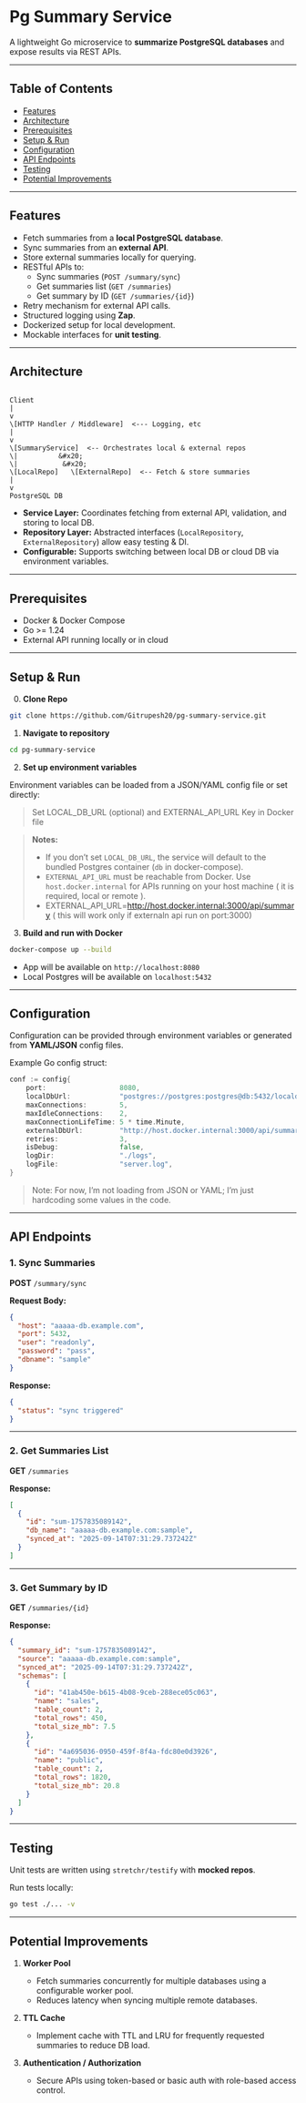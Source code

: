 # Pg Summary Service

A lightweight Go microservice to **summarize PostgreSQL databases** and expose results via REST APIs.

---

## Table of Contents

* [Features](#features)
* [Architecture](#architecture)
* [Prerequisites](#prerequisites)
* [Setup & Run](#setup--run)
* [Configuration](#configuration)
* [API Endpoints](#api-endpoints)
* [Testing](#testing)
* [Potential Improvements](#potential-improvements)

---

## Features

* Fetch summaries from a **local PostgreSQL database**.
* Sync summaries from an **external API**.
* Store external summaries locally for querying.
* RESTful APIs to:
  * Sync summaries (`POST /summary/sync`)
  * Get summaries list (`GET /summaries`)
  * Get summary by ID (`GET /summaries/{id}`)
* Retry mechanism for external API calls.
* Structured logging using **Zap**.
* Dockerized setup for local development.
* Mockable interfaces for **unit testing**.

---

## Architecture

```

Client
|
v
\[HTTP Handler / Middleware]  <--- Logging, etc
|
v
\[SummaryService]  <-- Orchestrates local & external repos
\|          &#x20;
\|           &#x20;
\[LocalRepo]   \[ExternalRepo]  <-- Fetch & store summaries
|
v
PostgreSQL DB

````

* **Service Layer:** Coordinates fetching from external API, validation, and storing to local DB.  
* **Repository Layer:** Abstracted interfaces (`LocalRepository`, `ExternalRepository`) allow easy testing & DI.  
* **Configurable:** Supports switching between local DB or cloud DB via environment variables.  

---

## Prerequisites

* Docker & Docker Compose  
* Go >= 1.24  
* External API running locally or in cloud  

---

## Setup & Run

0. **Clone Repo**

```bash
git clone https://github.com/Gitrupesh20/pg-summary-service.git
````
1. **Navigate to repository**

```bash
cd pg-summary-service
````

2. **Set up environment variables**

Environment variables can be loaded from a JSON/YAML config file or set directly:
> Set LOCAL_DB_URL (optional) and EXTERNAL_API_URL Key in Docker file 


> **Notes:**
>
> * If you don’t set `LOCAL_DB_URL`, the service will default to the bundled Postgres container (`db` in docker-compose).
> * `EXTERNAL_API_URL` must be reachable from Docker. Use `host.docker.internal` for APIs running on your host machine ( it is required, local or remote ).
>* EXTERNAL_API_URL=http://host.docker.internal:3000/api/summary ( this will work only if externaln api run on port:3000)

3. **Build and run with Docker**

```bash
docker-compose up --build
```

* App will be available on `http://localhost:8080`
* Local Postgres will be available on `localhost:5432`

---

## Configuration

Configuration can be provided through environment variables or generated from **YAML/JSON** config files.

Example Go config struct:

```go
conf := config{
    port:                  8080,
    localDbUrl:            "postgres://postgres:postgres@db:5432/localdb?sslmode=disable",
    maxConnections:        5,
    maxIdleConnections:    2,
    maxConnectionLifeTime: 5 * time.Minute,
    externalDbUrl:         "http://host.docker.internal:3000/api/summary",
    retries:               3,
    isDebug:               false,
    logDir:                "./logs",
    logFile:               "server.log",
}
```
> Note: For now, I’m not loading from JSON or YAML; I’m just hardcoding some values in the code.
---

## API Endpoints

### 1. Sync Summaries

**POST** `/summary/sync`

**Request Body:**

```json
{
  "host": "aaaaa-db.example.com",
  "port": 5432,
  "user": "readonly",
  "password": "pass",
  "dbname": "sample"
}
```

**Response:**

```json
{
  "status": "sync triggered"
}
```

---

### 2. Get Summaries List

**GET** `/summaries`

**Response:**

```json
[
  {
    "id": "sum-1757835089142",
    "db_name": "aaaaa-db.example.com:sample",
    "synced_at": "2025-09-14T07:31:29.737242Z"
  }
]
```

---

### 3. Get Summary by ID

**GET** `/summaries/{id}`

**Response:**

```json
{
  "summary_id": "sum-1757835089142",
  "source": "aaaaa-db.example.com:sample",
  "synced_at": "2025-09-14T07:31:29.737242Z",
  "schemas": [
    {
      "id": "41ab450e-b615-4b08-9ceb-288ece05c063",
      "name": "sales",
      "table_count": 2,
      "total_rows": 450,
      "total_size_mb": 7.5
    },
    {
      "id": "4a695036-0950-459f-8f4a-fdc80e0d3926",
      "name": "public",
      "table_count": 2,
      "total_rows": 1820,
      "total_size_mb": 20.8
    }
  ]
}
```

---

## Testing

Unit tests are written using `stretchr/testify` with **mocked repos**.

Run tests locally:

```bash
go test ./... -v
```

---

## Potential Improvements

1. **Worker Pool**

    * Fetch summaries concurrently for multiple databases using a configurable worker pool.
    * Reduces latency when syncing multiple remote databases.

2. **TTL Cache**

    * Implement cache with TTL and LRU for frequently requested summaries to reduce DB load.

3. **Authentication / Authorization**

    * Secure APIs using token-based or basic auth with role-based access control.

```

